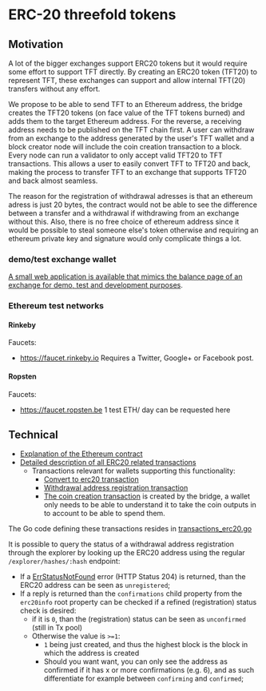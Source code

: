 # ERC-20 threefold tokens

## Motivation

A lot of the bigger exchanges support ERC20 tokens but it would require some effort to support TFT directly. By creating an ERC20 token (TFT20) to represent TFT,
these exchanges can support and allow internal TFT(20) transfers without any effort. 

We propose to be able to send TFT to an Ethereum address, the bridge creates the TFT20 tokens (on face value of the TFT tokens burned) and adds them to the target Ethereum address. 
For the reverse, a receiving address needs to be published on the TFT chain first. A user can withdraw from an exchange to the address generated by the user's TFT wallet and
a block creator node will include the coin creation transaction to a block. Every node can run a validator to only accept valid TFT20 to TFT transactions.
This allows a user to easily convert TFT to TFT20 and back, making the process to transfer TFT to an exchange that supports TFT20 and back almost seamless.

The reason for the registration of withdrawal adresses is that an ethereum adress is just 20 bytes, the contract would not be able to see the difference between a transfer and a withdrawal if withdrawing from an exchange without this.
Also, there is no free choice of ethereum address since it would be possible to steal someone else's token otherwise and requiring an ethereum private key and signature would only complicate things a lot.
### demo/test exchange wallet

[A small web application is available that mimics the balance page of an exchange for demo, test and development purposes](examples/erc20_monitor).

### Ethereum test networks

#### Rinkeby

Faucets:
- https://faucet.rinkeby.io
  Requires a Twitter, Google+ or Facebook post.

#### Ropsten

Faucets:
- https://faucet.ropsten.be 
  1 test ETH/ day can be requested here

## Technical

- [Explanation of the Ethereum contract](../erc20/README.md)
- [Detailed  description of all ERC20 related transactions](transactions.md#erc20-transactions)
    - Transactions relevant for wallets supporting this functionality:
        - [Convert to erc20 transaction](transactions.md#erc20-convert-transaction)
        - [Withdrawal address registration transaction](transactions.md#erc20-address-registration-transaction)
        - [The coin creation transaction](https://github.com/threefoldfoundation/tfchain/blob/bridge_tft_erc20/doc/transactions.md#erc20-coin-creation-transaction) is created by the bridge, a wallet only needs to be able to understand it to take the coin outputs in to account to be able to spend them.

The Go code defining these transactions resides in [transactions_erc20.go](../pkg/types/transactions_erc20.go)

It is possible to query the status of a withdrawal address registration through the explorer by looking up the ERC20 address using the regular `/explorer/hashes/:hash` endpoint:

* If a [ErrStatusNotFound](https://godoc.org/github.com/threefoldtech/rivine/pkg/api#ErrStatusNotFound) error (HTTP Status 204) is returned, than the ERC20 address can be seen as `unregistered`;
* If a reply is returned than the `confirmations` child property from the `erc20info` root property can be checked if a refined (registration) status check is desired:
   * if it is `0`, than the (registration) status can be seen as `unconfirmed` (still in Tx pool)
   * Otherwise the value is `>=1`:
       * `1` being just created, and thus the highest block is the block in which the address is created
       * Should you want want, you can only see the address as confirmed if it has x or more confirmations (e.g. 6),
         and as such differentiate for example between `confirming` and `confirmed`;
